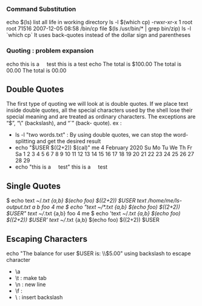 ### Command Substitution
echo $(ls)
      list all life in working directory 
ls -l $(which cp)
       -rwxr-xr-x 1 root root 71516 2007-12-05 08:58 /bin/cp
file $(ls /usr/bin/* | grep bin/zip)
ls -l \`which cp\`  It uses back-quotes instead of the dollar sign and parentheses 

### Quoting : problem expansion  
echo this is a     test 
      this is a test
echo The total is $100.00
      The total is 00.00
       The total is 00.00
       
## Double Quotes 
The first type of quoting we will look at is double quotes. If we place text inside double quotes, all the special characters used by the shell lose their special meaning and are treated as ordinary characters. The exceptions are “$”, “\” (backslash), and “\`” (back- quote).
ex : 
- ls -l "two words.txt" : By using double quotes, we can stop the word-splitting and get the desired result
- echo "$USER $((2+2)) $(cal)"
         me 4 
         February 2020 
         Su Mo Tu We Th Fr Sa 
                                       1 2
         3    4     5   6    7  8   9 
        10 11 12 13   14  15 16
        17 18 19 20 21 22 23
         24 25 26 27 28 29
- echo "this is a     test"
       this is a     test 

## Single Quotes
$ echo text ~/*.txt {a,b} $(echo foo) $((2+2)) $USER
      text /home/me/ls-output.txt a b foo 4 me 
$ echo "text ~/\*.txt {a,b} $(echo foo) $((2+2)) \$USER"
        text ~/*.txt {a,b} foo 4 me
$ echo 'text ~/*.txt {a,b} $(echo foo) $((2+2)) $USER' 
        text ~/*.txt {a,b} $(echo foo) $((2+2)) $USER

## Escaping Characters
echo "The balance for user $USER is: \\$5.00" 
       using backslash to escape character
- \\a
- \\t : make tab 
- \\n : new line
- \\f : 
- \\ : insert backslash

